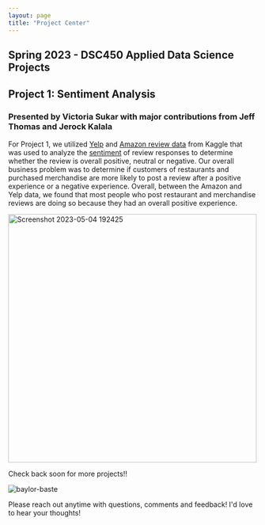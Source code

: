 ```yaml
--- 
layout: page
title: "Project Center"
---
```


## Spring 2023 - DSC450 Applied Data Science Projects

## Project 1: Sentiment Analysis
### Presented by Victoria Sukar with major contributions from Jeff Thomas and Jerock Kalala

For Project 1, we utilized [Yelp](https://www.kaggle.com/datasets/yelp-dataset/yelp-dataset) and [Amazon review data](https://www.kaggle.com/datasets/snap/amazon-fine-food-reviews) from Kaggle that was used to analyze the [sentiment](https://monkeylearn.com/sentiment-analysis/) of review responses to determine whether the review is overall positive, neutral or negative. Our overall business problem was to determine if customers of restaurants and purchased merchandise are more likely to post a review after a positive experience or a negative experience. Overall, between the Amazon and Yelp data, we found that most people who post restaurant and merchandise reviews are doing so because they had an overall positive experience. 

[<img width="502" alt="Screenshot 2023-05-04 192425" src="https://user-images.githubusercontent.com/104641160/236352114-079a2674-93cf-49f9-a2c3-2daed7462809.png">
](https://youtu.be/K7zAx8Q-d3Q)

Check back soon for more projects!!

![baylor-baste](https://user-images.githubusercontent.com/104641160/233079526-4712896b-07cf-4107-8cb0-51ce6d220e98.gif)

Please reach out anytime with questions, comments and feedback! I'd love to hear your thoughts!
